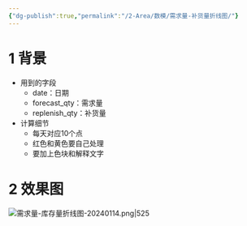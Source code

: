 ```yaml
---
{"dg-publish":true,"permalink":"/2-Area/数模/需求量-补货量折线图/"}
---
```


# 1 背景
- 用到的字段
	- date：日期
	- forecast_qty：需求量
	- replenish_qty：补货量
- 计算细节
	- 每天对应10个点
	- 红色和黄色要自己处理
	- 要加上色块和解释文字
# 2 效果图
![需求量-库存量折线图-20240114.png|525](/img/user/5-Attachment/Image/%E9%9C%80%E6%B1%82%E9%87%8F-%E5%BA%93%E5%AD%98%E9%87%8F%E6%8A%98%E7%BA%BF%E5%9B%BE-20240114.png)